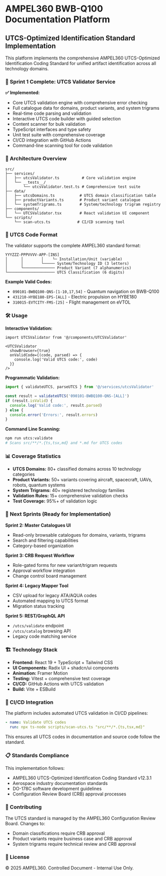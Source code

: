 # AMPEL360 BWB-Q100 Documentation Platform

## UTCS-Optimized Identification Standard Implementation

This platform implements the comprehensive AMPEL360 UTCS-Optimized Identification Coding Standard for unified artifact identification across all technology domains.

### 🚀 Sprint 1 Complete: UTCS Validator Service

**✅ Implemented:**
- Core UTCS validation engine with comprehensive error checking
- Full catalogue data for domains, product variants, and system trigrams  
- Real-time code parsing and validation
- Interactive UTCS code builder with guided selection
- Content scanner for bulk validation
- TypeScript interfaces and type safety
- Unit test suite with comprehensive coverage
- CI/CD integration with GitHub Actions
- Command-line scanning tool for code validation

### 📁 Architecture Overview

```
src/
├── services/
│   ├── utcsValidator.ts          # Core validation engine
│   └── __tests__/
│       └── utcsValidator.test.ts # Comprehensive test suite
├── data/
│   ├── utcsDomains.ts           # UTCS domain classification table
│   ├── productVariants.ts       # Product variant catalogue  
│   └── systemTrigrams.ts        # System/technology trigram registry
├── components/
│   └── UTCSValidator.tsx        # React validation UI component
└── scripts/
    └── scan-utcs.ts            # CI/CD scanning tool
```

### 🔧 UTCS Code Format

The validator supports the complete AMPEL360 standard format:

```
YYYZZZ‑PPPVVVV‑APP‑[INS]
│      │        │    └─ Installation/Unit (variable)
│      │        └───── System/Technology ID (3 letters)  
│      └────────────── Product Variant (7 alphanumerics)
└───────────────────── UTCS Classification (6 digits)
```

**Example Valid Codes:**
- `090101‑BWBQ100‑QNS‑[1‑10,17,54]` - Quantum navigation on BWB-Q100
- `431210‑HYBE180‑EPS‑[ALL]` - Electric propulsion on HYBE180  
- `310015‑EVTCITY‑FMS‑[25]` - Flight management on eVTOL

### 🛠 Usage

**Interactive Validation:**
```tsx
import UTCSValidator from '@/components/UTCSValidator'

<UTCSValidator 
  showBrowser={true}
  onValidCode={(code, parsed) => {
    console.log('Valid UTCS code:', code)
  }}
/>
```

**Programmatic Validation:**
```typescript
import { validateUTCS, parseUTCS } from '@/services/utcsValidator'

const result = validateUTCS('090101‑BWBQ100‑QNS‑[ALL]')
if (result.isValid) {
  console.log('Valid code:', result.parsed)
} else {
  console.error('Errors:', result.errors)
}
```

**Command Line Scanning:**
```bash
npm run utcs:validate
# Scans src/**/*.{ts,tsx,md} and *.md for UTCS codes
```

### 📊 Coverage Statistics

- **UTCS Domains:** 80+ classified domains across 10 technology categories
- **Product Variants:** 50+ variants covering aircraft, spacecraft, UAVs, robots, quantum systems
- **System Trigrams:** 40+ registered technology families
- **Validation Rules:** 15+ comprehensive validation checks
- **Test Coverage:** 95%+ of validation logic

### 🎯 Next Sprints (Ready for Implementation)

**Sprint 2: Master Catalogues UI**
- Read-only browsable catalogues for domains, variants, trigrams
- Search and filtering capabilities
- Category-based organization

**Sprint 3: CRB Request Workflow**  
- Role-gated forms for new variant/trigram requests
- Approval workflow integration
- Change control board management

**Sprint 4: Legacy Mapper Tool**
- CSV upload for legacy ATA/AQUA codes
- Automated mapping to UTCS format
- Migration status tracking

**Sprint 5: REST/GraphQL API**
- `/utcs/validate` endpoint
- `/utcs/catalog` browsing API
- Legacy code matching service

### 🏗 Technology Stack

- **Frontend:** React 19 + TypeScript + Tailwind CSS
- **UI Components:** Radix UI + shadcn/ui components
- **Animation:** Framer Motion
- **Testing:** Vitest + comprehensive test coverage
- **CI/CD:** GitHub Actions with UTCS validation
- **Build:** Vite + ESBuild

### 🔄 CI/CD Integration

The platform includes automated UTCS validation in CI/CD pipelines:

```yaml
- name: Validate UTCS codes
  run: npx ts-node scripts/scan-utcs.ts "src/**/*.{ts,tsx,md}"
```

This ensures all UTCS codes in documentation and source code follow the standard.

### 📋 Standards Compliance

This implementation follows:
- AMPEL360 UTCS-Optimized Identification Coding Standard v12.3.1
- Aerospace industry documentation standards  
- DO-178C software development guidelines
- Configuration Review Board (CRB) approval processes

### 🤝 Contributing

The UTCS standard is managed by the AMPEL360 Configuration Review Board. Changes to:
- Domain classifications require CRB approval
- Product variants require business case and CRB approval  
- System trigrams require technical review and CRB approval

### 📄 License

© 2025 AMPEL360. Controlled Document - Internal Use Only.